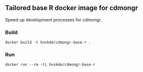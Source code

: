 ## Tailored base R docker image for cdmongr

Speed up development processes for cdmongr.

### Build
```docker build -t hnskde/cdmongr-base-r .```

### Run
```docker run --rm -ti hnskde/cdmongr-base-r```
